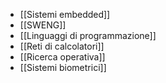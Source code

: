 - [[Sistemi embedded]]
- [[SWENG]]
- [[Linguaggi di programmazione]]
- [[Reti di calcolatori]]
- [[Ricerca operativa]]
- [[Sistemi biometrici]]